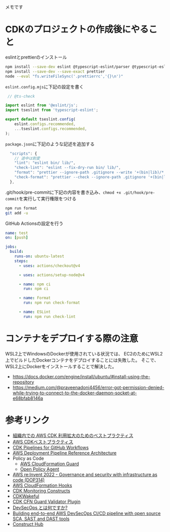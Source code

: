 メモです

# CDKのプロジェクトの作成後にやること

eslintとprettierのインストール
```bash
npm install --save-dev eslint @typescript-eslint/parser @typescript-eslint/eslint-plugin typescript-eslint
npm install --save-dev --save-exact prettier
node --eval "fs.writeFileSync('.prettierrc','{}\n')"
```
`eslint.config.mjs`に下記の設定を書く
```typescript
 // @ts-check

import eslint from '@eslint/js';
import tseslint from 'typescript-eslint';

export default tseslint.config(
    eslint.configs.recommended,
    ...tseslint.configs.recommended,
);
```
`package.json`に下記のような記述を追加する

```js
  "scripts": {
    // 途中は割愛
    "lint": "eslint bin/ lib/",
    "check-lint": "eslint --fix-dry-run bin/ lib/",
    "format": "prettier --ignore-path .gitignore --write '+(bin|lib)/*.+(js|ts|json)'",
    "check-format": "prettier --check --ignore-path .gitignore '+(bin|lib)/*.+(js|ts|json)'"
  },
```

.git/hook/pre-commitに下記の内容を書き込み、`chmod +x .git/hook/pre-commit`を実行して実行権限をつける
```bash
npm run format
git add -u
```

GitHub Actionsの設定を行う
```yaml
name: test 
on: [push]

jobs:
  build:
    runs-on: ubuntu-latest
    steps:
      - uses: actions/checkout@v4

      - uses: actions/setup-node@v4

      - name: npm ci
        run: npm ci

      - name: Format
        run: npm run check-format

      - name: ESLint
        run: npm run check-lint
```

# コンテナをデプロイする際の注意

WSL2上でWindowsのDockerが使用されている状況では、
EC2のためにWSL2上でビルドしたDockerコンテナをデプロイすることには失敗した。
そこで、WSL2上にDockerをインストールすることで解決した。

* https://docs.docker.com/engine/install/ubuntu/#install-using-the-repository
* https://medium.com/@praveenadoni4456/error-got-permission-denied-while-trying-to-connect-to-the-docker-daemon-socket-at-e68bfab8146a


# 参考リンク

* [組織内での AWS CDK 利用拡大のためのベストプラクティス](https://aws.amazon.com/jp/blogs/news/best-practices-for-scaling-aws-cdk-adoption-within-your-organization/)
* [AWS CDKベストプラクティス](https://docs.aws.amazon.com/ja_jp/prescriptive-guidance/latest/best-practices-cdk-typescript-iac/best-practices.html)
* [CDK Pipelines for GitHub Workflows](https://github.com/cdklabs/cdk-pipelines-github)
* [AWS Deployment Pipeline Reference Architecture](https://pipelines.devops.aws.dev/application-pipeline/index.html)
* Policy as Code
  * [AWS CloudFormation Guard](https://github.com/aws-cloudformation/cloudformation-guard)
  * [Open Policy Agent](https://github.com/open-policy-agent/opa)
* [AWS re:Invent 2022 - Governance and security with infrastructure as code (DOP314) ](https://www.youtube.com/watch?v=7cYzYWcDyiM)
* [AWS CloudFormation Hooks](https://docs.aws.amazon.com/ja_jp/cloudformation-cli/latest/hooks-userguide/what-is-cloudformation-hooks.html)
* [CDK Monitoring Constructs](https://github.com/cdklabs/cdk-monitoring-constructs)
* [CDKWakeful](https://github.com/aws-samples/cdk-wakeful)
* [CDK CFN Guard Validator Plugin](https://github.com/cdklabs/cdk-validator-cfnguard)
* [DevSecOps とは何ですか?](https://aws.amazon.com/jp/what-is/devsecops/)
* [Building end-to-end AWS DevSecOps CI/CD pipeline with open source SCA, SAST and DAST tools](https://aws.amazon.com/jp/blogs/devops/building-end-to-end-aws-devsecops-ci-cd-pipeline-with-open-source-sca-sast-and-dast-tools/)
* [Construct Hub](https://constructs.dev/)